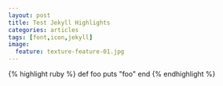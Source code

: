 ```yaml
---
layout: post
title: Test Jekyll Highlights	
categories: articles
tags: [font,icon,jekyll]
image:
  feature: texture-feature-01.jpg
---
```

{% highlight ruby %}
def foo
	puts "foo"
end
{% endhighlight %}
